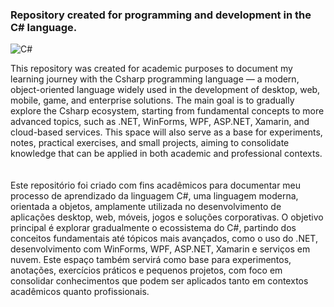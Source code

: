 ### Repository created for programming and development in the C# language.
![C#](https://img.shields.io/badge/%23-0d1117?style=for-the-badge&logo=c&logoColor=25fafe)&nbsp;

This repository was created for academic purposes to document my learning journey with the Csharp programming language — a modern, object-oriented language widely used in the development of desktop, web, mobile, game, and enterprise solutions.
The main goal is to gradually explore the Csharp ecosystem, starting from fundamental concepts to more advanced topics, such as .NET, WinForms, WPF, ASP.NET, Xamarin, and cloud-based services.
This space will also serve as a base for experiments, notes, practical exercises, and small projects, aiming to consolidate knowledge that can be applied in both academic and professional contexts.
<br>
<br>
<br/>
Este repositório foi criado com fins acadêmicos para documentar meu processo de aprendizado da linguagem C#, uma linguagem moderna, orientada a objetos, amplamente utilizada no desenvolvimento de aplicações desktop, web, móveis, jogos e soluções corporativas.
O objetivo principal é explorar gradualmente o ecossistema do C#, partindo dos conceitos fundamentais até tópicos mais avançados, como o uso do .NET, desenvolvimento com WinForms, WPF, ASP.NET, Xamarin e serviços em nuvem.
Este espaço também servirá como base para experimentos, anotações, exercícios práticos e pequenos projetos, com foco em consolidar conhecimentos que podem ser aplicados tanto em contextos acadêmicos quanto profissionais.







